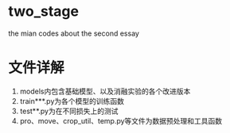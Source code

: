 # two_stage
the mian codes about the second essay
# 文件详解
1. models内包含基础模型、以及消融实验的各个改进版本
2. train***.py为各个模型的训练函数
3. test**.py为在不同损失上的测试
4. pro、move、crop_util、temp.py等文件为数据预处理和工具函数
